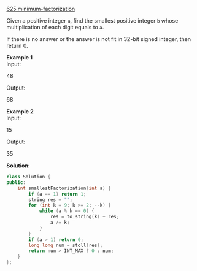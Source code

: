 [625.minimum-factorization](https://leetcode.com/problems/minimum-factorization/)  

Given a positive integer `a`, find the smallest positive integer `b` whose multiplication of each digit equals to `a`.

If there is no answer or the answer is not fit in 32-bit signed integer, then return 0.

**Example 1**  
Input:

48 

Output:

68

**Example 2**  
Input:

15

Output:

35  



**Solution:**  

```cpp
class Solution {
public:
    int smallestFactorization(int a) {
        if (a == 1) return 1;
        string res = "";
        for (int k = 9; k >= 2; --k) {
            while (a % k == 0) {
                res = to_string(k) + res;
                a /= k;
            }
        }
        if (a > 1) return 0;
        long long num = stoll(res);
        return num > INT_MAX ? 0 : num;
    }
};
```
      